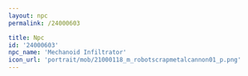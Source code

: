 ```yaml
---
layout: npc
permalink: /24000603

title: Npc
id: '24000603'
npc_name: 'Mechanoid Infiltrator'
icon_url: 'portrait/mob/21000118_m_robotscrapmetalcannon01_p.png'
---
```

